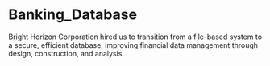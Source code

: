 # Banking_Database
 Bright Horizon Corporation hired us to transition from a file-based system to a secure, efficient database, improving financial data management through design, construction, and analysis.
